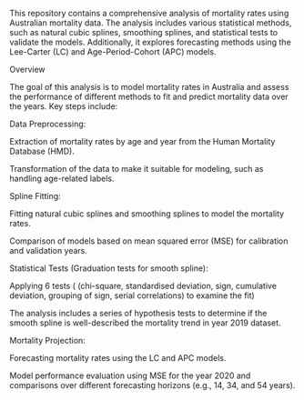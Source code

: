 This repository contains a comprehensive analysis of mortality rates using Australian mortality data. The analysis includes various statistical methods, such as natural cubic splines, smoothing splines, and statistical tests to validate the models. Additionally, it explores forecasting methods using the Lee-Carter (LC) and Age-Period-Cohort (APC) models.

Overview

The goal of this analysis is to model mortality rates in Australia and assess the performance of different methods to fit and predict mortality data over the years. Key steps include:

Data Preprocessing:

Extraction of mortality rates by age and year from the Human Mortality Database (HMD).

Transformation of the data to make it suitable for modeling, such as handling age-related labels.

Spline Fitting:

Fitting natural cubic splines and smoothing splines to model the mortality rates.

Comparison of models based on mean squared error (MSE) for calibration and validation years.

Statistical Tests (Graduation tests for smooth spline):

Applying 6 tests ( (chi-square, standardised deviation, sign, cumulative deviation, grouping of sign, serial correlations) to examine the fit)

The analysis includes a series of hypothesis tests to determine if the smooth spline is well-described the mortality trend in year 2019 dataset.

Mortality Projection:

Forecasting mortality rates using the LC and APC models.

Model performance evaluation using MSE for the year 2020 and comparisons over different forecasting horizons (e.g., 14, 34, and 54 years).
